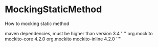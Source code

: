 # MockingStaticMethod
How to mocking static method

maven dependencies, must be higher than version 3.4
''''
<dependency>
<groupId>org.mockito</groupId>
<artifactId>mockito-core</artifactId>
<version>4.2.0</version>
</dependency>
<dependency>
<groupId>org.mockito</groupId>
<artifactId>mockito-inline</artifactId>
<version>4.2.0</version>
</dependency>
''''
